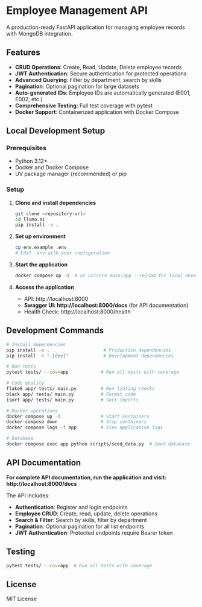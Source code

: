 # Employee Management API

A production-ready FastAPI application for managing employee records with MongoDB integration.

## Features

- **CRUD Operations**: Create, Read, Update, Delete employee records
- **JWT Authentication**: Secure authentication for protected operations
- **Advanced Querying**: Filter by department, search by skills
- **Pagination**: Optional pagination for large datasets
- **Auto-generated IDs**: Employee IDs are automatically generated (E001, E002, etc.)
- **Comprehensive Testing**: Full test coverage with pytest
- **Docker Support**: Containerized application with Docker Compose

## Local Development Setup

### Prerequisites
- Python 3.12+
- Docker and Docker Compose
- UV package manager (recommended) or pip

### Setup

1. **Clone and install dependencies**
   ```bash
   git clone <repository-url>
   cd llumo.ai
   pip install -e .
   ```

2. **Set up environment**
   ```bash
   cp env.example .env
   # Edit .env with your configuration
   ```

3. **Start the application**
   ```bash
   docker compose up -d  # or uvicorn main:app --reload for local development
   ```

4. **Access the application**
   - API: http://localhost:8000
   - **Swagger UI: http://localhost:8000/docs** (for API documentation)
   - Health Check: http://localhost:8000/health

## Development Commands

```bash
# Install dependencies
pip install -e .                    # Production dependencies
pip install -e ".[dev]"             # Development dependencies

# Run tests
pytest tests/ --cov=app            # Run all tests with coverage

# Code quality
flake8 app/ tests/ main.py         # Run linting checks
black app/ tests/ main.py          # Format code
isort app/ tests/ main.py          # Sort imports

# Docker operations
docker compose up -d               # Start containers
docker compose down                # Stop containers
docker compose logs -f app         # View application logs

# Database
docker compose exec app python scripts/seed_data.py  # Seed database
```

## API Documentation

**For complete API documentation, run the application and visit: http://localhost:8000/docs**

The API includes:
- **Authentication**: Register and login endpoints
- **Employee CRUD**: Create, read, update, delete operations
- **Search & Filter**: Search by skills, filter by department
- **Pagination**: Optional pagination for all list endpoints
- **JWT Authentication**: Protected endpoints require Bearer token

## Testing

```bash
pytest tests/ --cov=app  # Run all tests with coverage
```

## License

MIT License